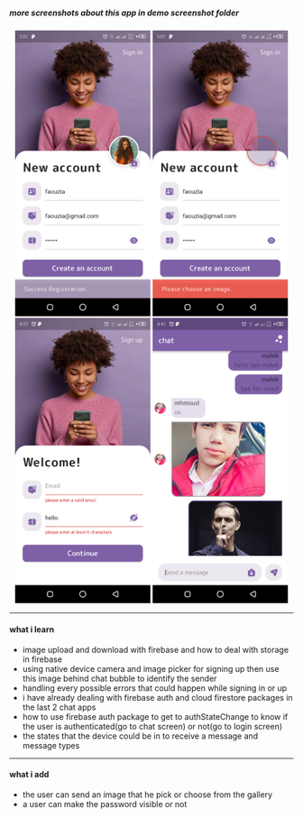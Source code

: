 ##### more screenshots about this app in demo screenshot folder

<p float='left' style="text-align:center">
  <img src='demo%20screenshot/Screenshot_20221101-170147.png' width='240'/>
  <img src='demo%20screenshot/Screenshot_20221101-170114.png' width='240'/>
  <img src='demo%20screenshot/Screenshot_20221101-165742.png' width='240'/>
  <img src='demo%20screenshot/Screenshot_20221101-164142.png' width='240'/>
</p>

<hr/>
<h4>what i learn</h4>
<ul>
  <li>image upload and download with firebase and how to deal with storage in firebase</li>
  <li>using native device camera and image picker for signing up then use this image behind chat bubble to identify the sender</li>
  <li>handling every possible errors that could happen while signing in or up</li>
  <li>i have already dealing with firebase auth and cloud firestore packages in the last 2 chat apps</li>
  <li>how to use firebase auth package to get to authStateChange to know if the user is authenticated(go to chat screen) or not(go to login screen)</li>
  <li>the states that the device could be in to receive a message and message types</li>
</ul>

<hr/>
<h4>what i add</h4>
<ul>
  <li>the user can send an image that he pick or choose from the gallery</li>
  <li>a user can make the password visible or not</li>
</ul>
